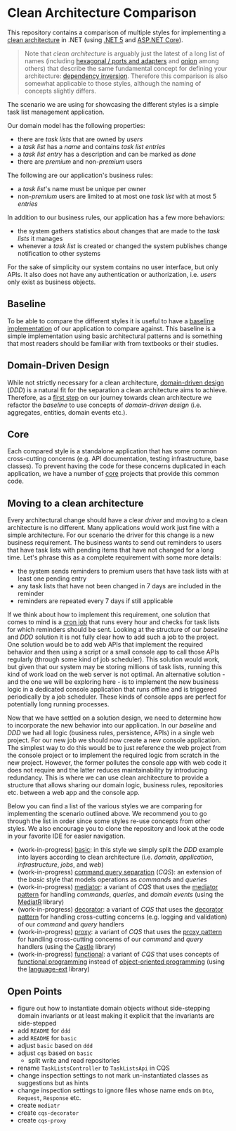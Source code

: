 # Clean Architecture Comparison

This repository contains a comparison of multiple styles for implementing a [clean architecture](https://blog.cleancoder.com/uncle-bob/2012/08/13/the-clean-architecture.html) in .NET (using [.NET 5](https://dotnet.microsoft.com/download/dotnet/5.0) and [ASP.NET Core](https://docs.microsoft.com/en-us/aspnet/core/?view=aspnetcore-5.0)).

> Note that _clean architecture_ is arguably just the latest of a long list of names (including [hexagonal / ports and adapters](<https://en.wikipedia.org/wiki/Hexagonal_architecture_(software)>) and [onion](https://medium.com/@shivendraodean/software-architecture-the-onion-architecture-1b235bec1dec) among others) that describe the same fundamental concept for defining your architecture: [dependency inversion](https://en.wikipedia.org/wiki/Dependency_inversion_principle). Therefore this comparison is also somewhat applicable to those styles, although the naming of concepts slightly differs.

The scenario we are using for showcasing the different styles is a simple task list management application.

Our domain model has the following properties:

- there are _task lists_ that are owned by _users_
- a _task list_ has a _name_ and contains _task list entries_
- a _task list entry_ has a description and can be marked as _done_
- there are _premium_ and non-_premium_ users

The following are our application's business rules:

- a _task list_'s name must be unique per owner
- non-_premium_ users are limited to at most one _task list_ with at most 5 _entries_

In addition to our business rules, our application has a few more behaviors:

- the system gathers statistics about changes that are made to the _task lists_ it manages
- whenever a _task list_ is created or changed the system publishes change notification to other systems

For the sake of simplicity our system contains no user interface, but only APIs. It also does not have any authentication or authorization, i.e. _users_ only exist as business objects.

## Baseline

To be able to compare the different styles it is useful to have a [baseline implementation](baseline#readme) of our application to compare against. This baseline is a simple implementation using basic architectural patterns and is something that most readers should be familiar with from textbooks or their studies.

## Domain-Driven Design

While not strictly necessary for a clean architecture, [domain-driven design](https://en.wikipedia.org/wiki/Domain-driven_design) (_DDD_) is a natural fit for the separation a clean architecture aims to achieve. Therefore, as a [first step](ddd#readme) on our journey towards clean architecture we refactor the _baseline_ to use concepts of _domain-driven design_ (i.e. aggregates, entities, domain events etc.).

## Core

Each compared style is a standalone application that has some common cross-cutting concerns (e.g. API documentation, testing infrastructure, base classes). To prevent having the code for these concerns duplicated in each application, we have a number of [core](core#readme) projects that provide this common code.

## Moving to a clean architecture

Every architectural change should have a clear _driver_ and moving to a clean architecture is no different. Many applications would work just fine with a simple architecture. For our scenario the driver for this change is a new business requirement. The business wants to send out reminders to users that have task lists with pending items that have not changed for a long time. Let's phrase this as a complete requirement with some more details:

- the system sends reminders to premium users that have task lists with at least one pending entry
- any task lists that have not been changed in 7 days are included in the reminder
- reminders are repeated every 7 days if still applicable

If we think about how to implement this requirement, one solution that comes to mind is a [cron job](https://en.wikipedia.org/wiki/Cron) that runs every hour and checks for task lists for which reminders should be sent. Looking at the structure of our _baseline_ and _DDD_ solution it is not fully clear how to add such a job to the project. One solution would be to add web APIs that implement the required behavior and then using a script or a small console app to call those APIs regularly (through some kind of job scheduler). This solution would work, but given that our system may be storing millions of task lists, running this kind of work load on the web server is not optimal. An alternative solution - and the one we will be exploring here - is to implement the new business logic in a dedicated console application that runs offline and is triggered periodically by a job scheduler. These kinds of console apps are perfect for potentially long running processes.

Now that we have settled on a solution design, we need to determine how to incorporate the new behavior into our application. In our _baseline_ and _DDD_ we had all logic (business rules, persistence, APIs) in a single web project. For our new job we should now create a new console application. The simplest way to do this would be to just reference the web project from the console project or to implement the required logic from scratch in the new project. However, the former pollutes the console app with web code it does not require and the latter reduces maintainability by introducing redundancy. This is where we can use clean architecture to provide a structure that allows sharing our domain logic, business rules, repositories etc. between a web app and the console app.

Below you can find a list of the various styles we are comparing for implementing the scenario outlined above. We recommend you to go through the list in order since some styles re-use concepts from other styles. We also encourage you to clone the repository and look at the code in your favorite IDE for easier navigation.

- (work-in-progress) [basic](basic#readme): in this style we simply split the _DDD_ example into layers according to clean architecture (i.e. _domain_, _application_, _infrastructure_, _jobs_, and _web_)
- (work-in-progress) [command query separation](cqs#readme) (_CQS_): an extension of the _basic_ style that models operations as _commands_ and _queries_
- (work-in-progress) [mediator](mediatr#readme): a variant of _CQS_ that uses the [mediator pattern](https://en.wikipedia.org/wiki/Mediator_pattern) for handling _commands_, _queries_, and _domain events_ (using the [MediatR](https://github.com/jbogard/MediatR) library)
- (work-in-progress) [decorator](decorator#readme): a variant of _CQS_ that uses the [decorator pattern](https://en.wikipedia.org/wiki/Decorator_pattern) for handling cross-cutting concerns (e.g. logging and validation) of our _command_ and _query_ handlers
- (work-in-progress) [proxy](proxy#readme): a variant of _CQS_ that uses the [proxy pattern](https://en.wikipedia.org/wiki/Proxy_pattern) for handling cross-cutting concerns of our _command_ and _query_ handlers (using the [Castle](https://github.com/castleproject/Core) library)
- (work-in-progress) [functional](functional#readme): a variant of _CQS_ that uses concepts of [functional programming](https://en.wikipedia.org/wiki/Functional_programming) instead of [object-oriented programming](https://en.wikipedia.org/wiki/Object-oriented_programming) (using the [language-ext](https://github.com/louthy/language-ext) library)

## Open Points

- figure out how to instantiate domain objects without side-stepping domain invariants or at least making it explicit that the invariants are side-stepped
- add `README` for `ddd`
- add `README` for `basic`
- adjust `basic` based on `ddd`
- adjust `cqs` based on `basic`
  - split write and read repositories
- rename `TaskListsController` to `TaskListsApi` in CQS
- change inspection settings to not mark un-instantiated classes as suggestions but as hints
- change inspection settings to ignore files whose name ends on `Dto`, `Request`, `Response` etc.
- create `mediatr`
- create `cqs-decorator`
- create `cqs-proxy`
